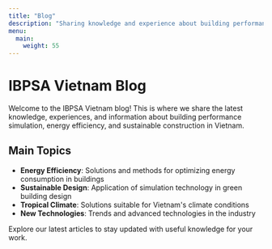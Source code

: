 ```yaml
---
title: "Blog"
description: "Sharing knowledge and experience about building performance simulation in Vietnam"
menu:
  main:
    weight: 55
---
```


# IBPSA Vietnam Blog

Welcome to the IBPSA Vietnam blog! This is where we share the latest knowledge, experiences, and information about building performance simulation, energy efficiency, and sustainable construction in Vietnam.

## Main Topics

- **Energy Efficiency**: Solutions and methods for optimizing energy consumption in buildings
- **Sustainable Design**: Application of simulation technology in green building design
- **Tropical Climate**: Solutions suitable for Vietnam's climate conditions
- **New Technologies**: Trends and advanced technologies in the industry

Explore our latest articles to stay updated with useful knowledge for your work.